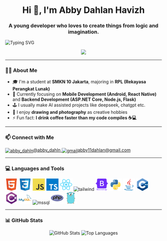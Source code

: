 <h1 align="center">Hi 👋, I'm Abby Dahlan Havizh</h1>
<h3 align="center">A young developer who loves to create things from logic and imagination.</h3>
<p align="left">
  <img src="https://readme-typing-svg.herokuapp.com?font=Fira+Code&size=22&pause=1000&center=true&vCenter=true&color=4AB3F7&width=500&lines=Software+Engineer;Backend+Developer" alt="Typing SVG" />
</p>

<p align="center">
  <img src="https://media.giphy.com/media/qgQUggAC3Pfv687qPC/giphy.gif" width="500" />
</p>




---

### 👨‍🎓 About Me

- 🎓 I'm a student at **SMKN 10 Jakarta**, majoring in **RPL (Rekayasa Perangkat Lunak)**
- 🌱 Currently focusing on **Mobile Development (Android, React Native)** and **Backend Development (ASP.NET Core, Node.js, Flask)**
- 🕹️ I usually make AI assisted projects like deepseek, chatgpt etc.
- 🎨 I enjoy **drawing and photography** as creative hobbies
- ⚡ Fun fact: **I drink coffee faster than my code compiles ☕💻**

---

### 📫 Connect with Me
<p align="left">
  <a href="https://instagram.com/abby_dahln" target="blank">
    <img align="center" src="https://raw.githubusercontent.com/rahuldkjain/github-profile-readme-generator/master/src/images/icons/Social/instagram.svg" alt="abby_dahln" height="30" width="40" />@abby_dahln
  </a>
  <a href="https://mail.google.com/mail/?view=cm&fs=1&to=abby11dahlan@gmail.com" target="blank">
    <img align="center" src="https://cdn.jsdelivr.net/gh/devicons/devicon/icons/google/google-original.svg" alt="gmail" height="30" width="40" />abby11dahlan@gmail.com
  </a>
</p>


---

### 💻 Languages and Tools

<p align="left">
  <img src="https://raw.githubusercontent.com/devicons/devicon/master/icons/html5/html5-original.svg" alt="html" width="40" height="40"/>
  <img src="https://raw.githubusercontent.com/devicons/devicon/master/icons/css3/css3-original.svg" alt="css" width="40" height="40"/>
  <img src="https://raw.githubusercontent.com/devicons/devicon/master/icons/javascript/javascript-original.svg" alt="javascript" width="40" height="40"/>
  <img src="https://raw.githubusercontent.com/devicons/devicon/master/icons/typescript/typescript-original.svg" alt="typescript" width="40" height="40"/>
  <img src="https://raw.githubusercontent.com/devicons/devicon/master/icons/react/react-original.svg" alt="react" width="40" height="40"/>
  <img src="https://www.vectorlogo.zone/logos/tailwindcss/tailwindcss-icon.svg" alt="tailwind" width="40" height="40"/>
  <img src="https://raw.githubusercontent.com/devicons/devicon/master/icons/bootstrap/bootstrap-plain-wordmark.svg" alt="bootstrap" width="40" height="40"/>
  <img src="https://raw.githubusercontent.com/devicons/devicon/master/icons/python/python-original.svg" alt="python" width="40" height="40"/>
  <img src="https://raw.githubusercontent.com/devicons/devicon/master/icons/java/java-original.svg" alt="java" width="40" height="40"/>
  <img src="https://raw.githubusercontent.com/devicons/devicon/master/icons/cplusplus/cplusplus-original.svg" alt="c++" width="40" height="40"/>
  <img src="https://raw.githubusercontent.com/devicons/devicon/master/icons/csharp/csharp-original.svg" alt="csharp" width="40" height="40"/>
  <img src="https://raw.githubusercontent.com/devicons/devicon/master/icons/mysql/mysql-original-wordmark.svg" alt="mysql" width="40" height="40"/>
  <img src="https://www.svgrepo.com/show/303229/microsoft-sql-server-logo.svg" alt="mssql" width="40" height="40"/>
  <img src="https://raw.githubusercontent.com/devicons/devicon/master/icons/php/php-original.svg" alt="php" width="40" height="40"/>
  <img src="https://raw.githubusercontent.com/devicons/devicon/master/icons/go/go-original.svg" alt="golang" width="40" height="40"/>
</p>

---

### 📊 GitHub Stats

<p align="center">
  <img 
    src="https://github-readme-stats.vercel.app/api?username=abaydahln&show_icons=true&hide_border=true&bg_color=00000000&theme=default" 
    width="400" 
    alt="GitHub Stats" />
  <img 
    src="https://github-readme-stats.vercel.app/api/top-langs/?username=abaydahln&layout=compact&hide_border=true&bg_color=00000000&theme=default" 
    width="340" 
    alt="Top Languages" />
</p>


